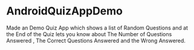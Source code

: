 # AndroidQuizAppDemo
Made an Demo Quiz App which shows a list of Random Questions and at the End of the Quiz lets you know about The Number of Questions Answered , The Correct Questions Answered and the Wrong Answered.
